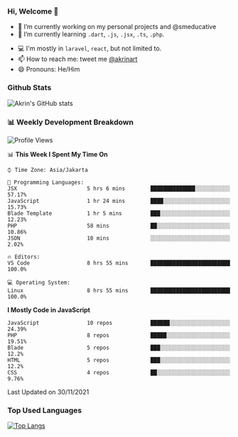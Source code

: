 ### Hi, Welcome 👋

<!--
**akrindev/akrindev** is a ✨ _special_ ✨ repository because its `README.md` (this file) appears on your GitHub profile.

Here are some ideas to get you started:
-->


- 🔭 I’m currently working on my personal projects and @smeducative
- 🌱 I’m currently learning `.dart`, `.js`, `.jsx`, `.ts`, `.php`.
<!-- - 👯 I’m looking to collaborate on -->
<!-- - 🤔 I’m looking for help with ... -->
- 💻 I'm mostly in `laravel`, `react`, but not limited to.
- 📫 How to reach me: tweet me [@akrinart](https://twitter.com/Akrinart)
- 😄 Pronouns: He/Him


### Github Stats
![Akrin's GitHub stats](https://github-readme-stats.vercel.app/api?username=akrindev&show_icons=true&theme=react&count_private=true)

### 📊 Weekly Development Breakdown

<!--START_SECTION:waka-->
![Profile Views](http://img.shields.io/badge/Profile%20Views-1-blue)

📊 **This Week I Spent My Time On** 

```text
⌚︎ Time Zone: Asia/Jakarta

💬 Programming Languages: 
JSX                      5 hrs 6 mins        ██████████████░░░░░░░░░░░   57.17% 
JavaScript               1 hr 24 mins        ████░░░░░░░░░░░░░░░░░░░░░   15.73% 
Blade Template           1 hr 5 mins         ███░░░░░░░░░░░░░░░░░░░░░░   12.23% 
PHP                      58 mins             ██░░░░░░░░░░░░░░░░░░░░░░░   10.86% 
JSON                     10 mins             ░░░░░░░░░░░░░░░░░░░░░░░░░   2.02%

🔥 Editors: 
VS Code                  8 hrs 55 mins       █████████████████████████   100.0%

💻 Operating System: 
Linux                    8 hrs 55 mins       █████████████████████████   100.0%

```

**I Mostly Code in JavaScript** 

```text
JavaScript               10 repos            ██████░░░░░░░░░░░░░░░░░░░   24.39% 
PHP                      8 repos             █████░░░░░░░░░░░░░░░░░░░░   19.51% 
Blade                    5 repos             ███░░░░░░░░░░░░░░░░░░░░░░   12.2% 
HTML                     5 repos             ███░░░░░░░░░░░░░░░░░░░░░░   12.2% 
CSS                      4 repos             ██░░░░░░░░░░░░░░░░░░░░░░░   9.76%

```



 Last Updated on 30/11/2021
<!--END_SECTION:waka-->

### Top Used Languages
[![Top Langs](https://github-readme-stats.vercel.app/api/top-langs/?username=akrindev&hide=blade,html&langs_count=4)](https://github.com/akrindev)
